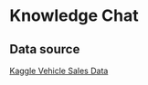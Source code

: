 # Knowledge Chat

## Data source

[Kaggle Vehicle Sales Data](https://www.kaggle.com/datasets/syedanwarafridi/vehicle-sales-data/data)